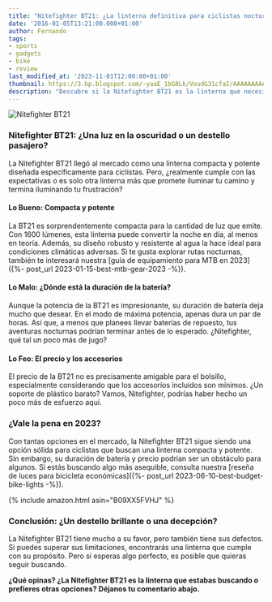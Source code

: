 ```yaml
---
title: "Nitefighter BT21: ¿La linterna definitiva para ciclistas nocturnos?"
date: '2016-01-05T13:21:00.000+01:00'
author: Fernando
tags:
- sports
- gadgets
- bike
- review
last_modified_at: '2023-11-01T12:00:00+01:00'
thumbnail: https://3.bp.blogspot.com/-yaaE_1bG8Lk/VoudG31cfaI/AAAAAAAAAtE/ROrnVi3EP0g/s72-c/Nitefighter%2BBT21%2Binitial%2Bimpressions%2B%25286%2529.jpg
description: "Descubre si la Nitefighter BT21 es la linterna que necesitas para tus aventuras nocturnas en bicicleta. ¿Vale la pena o es solo otra promesa vacía?"
---
```


![Nitefighter BT21](https://3.bp.blogspot.com/-yaaE_1bG8Lk/VoudG31cfaI/AAAAAAAAAtE/ROrnVi3EP0g/s1600/Nitefighter%2BBT21%2Binitial%2Bimpressions%2B%25286%2529.jpg)

### Nitefighter BT21: ¿Una luz en la oscuridad o un destello pasajero?

La Nitefighter BT21 llegó al mercado como una linterna compacta y potente diseñada específicamente para ciclistas. Pero, ¿realmente cumple con las expectativas o es solo otra linterna más que promete iluminar tu camino y termina iluminando tu frustración?

#### Lo Bueno: Compacta y potente

La BT21 es sorprendentemente compacta para la cantidad de luz que emite. Con 1600 lúmenes, esta linterna puede convertir la noche en día, al menos en teoría. Además, su diseño robusto y resistente al agua la hace ideal para condiciones climáticas adversas. Si te gusta explorar rutas nocturnas, también te interesará nuestra [guía de equipamiento para MTB en 2023]({%- post_url 2023-01-15-best-mtb-gear-2023 -%}).

#### Lo Malo: ¿Dónde está la duración de la batería?

Aunque la potencia de la BT21 es impresionante, su duración de batería deja mucho que desear. En el modo de máxima potencia, apenas dura un par de horas. Así que, a menos que planees llevar baterías de repuesto, tus aventuras nocturnas podrían terminar antes de lo esperado. ¿Nitefighter, qué tal un poco más de jugo?

#### Lo Feo: El precio y los accesorios

El precio de la BT21 no es precisamente amigable para el bolsillo, especialmente considerando que los accesorios incluidos son mínimos. ¿Un soporte de plástico barato? Vamos, Nitefighter, podrías haber hecho un poco más de esfuerzo aquí.

### ¿Vale la pena en 2023?

Con tantas opciones en el mercado, la Nitefighter BT21 sigue siendo una opción sólida para ciclistas que buscan una linterna compacta y potente. Sin embargo, su duración de batería y precio podrían ser un obstáculo para algunos. Si estás buscando algo más asequible, consulta nuestra [reseña de luces para bicicleta económicas]({%- post_url 2023-06-10-best-budget-bike-lights -%}).

{% include amazon.html asin="B09XX5FVHJ" %}

### Conclusión: ¿Un destello brillante o una decepción?

La Nitefighter BT21 tiene mucho a su favor, pero también tiene sus defectos. Si puedes superar sus limitaciones, encontrarás una linterna que cumple con su propósito. Pero si esperas algo perfecto, es posible que quieras seguir buscando.

**¿Qué opinas? ¿La Nitefighter BT21 es la linterna que estabas buscando o prefieres otras opciones? Déjanos tu comentario abajo.**
